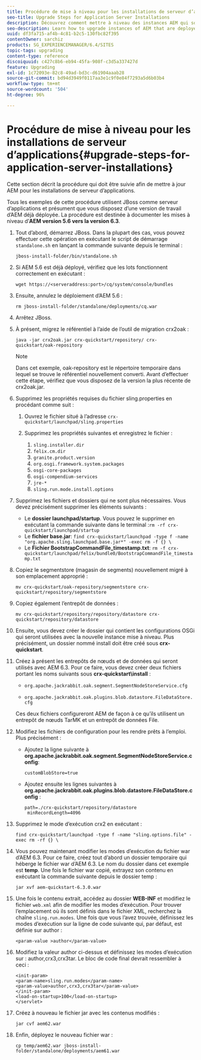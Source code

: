 ```yaml
---
title: Procédure de mise à niveau pour les installations de serveur d’applications
seo-title: Upgrade Steps for Application Server Installations
description: Découvrez comment mettre à niveau des instances AEM qui sont déployées par le biais de serveurs d’applications.
seo-description: Learn how to upgrade instances of AEM that are deployed via Application Servers.
uuid: df3fa715-af4b-4c81-b2c5-130fbc82f395
contentOwner: sarchiz
products: SG_EXPERIENCEMANAGER/6.4/SITES
topic-tags: upgrading
content-type: reference
discoiquuid: c427c8b6-eb94-45fa-908f-c3d5a337427d
feature: Upgrading
exl-id: 1c72093e-82c8-49ad-bd3c-d61904aaab28
source-git-commit: bd94d3949f0117aa3e1c9f0e84f7293a5d6b03b4
workflow-type: tm+mt
source-wordcount: '504'
ht-degree: 96%

---
```


# Procédure de mise à niveau pour les installations de serveur d’applications{#upgrade-steps-for-application-server-installations}

Cette section décrit la procédure qui doit être suivie afin de mettre à jour AEM pour les installations de serveur d’applications.

Tous les exemples de cette procédure utilisent JBoss comme serveur d’applications et présument que vous disposez d’une version de travail d’AEM déjà déployée. La procédure est destinée à documenter les mises à niveau d’**AEM version 5.6 vers la version 6.3**.

1. Tout d’abord, démarrez JBoss. Dans la plupart des cas, vous pouvez effectuer cette opération en exécutant le script de démarrage `standalone.sh` en lançant la commande suivante depuis le terminal :

   ```shell
   jboss-install-folder/bin/standalone.sh
   ```

1. Si AEM 5.6 est déjà déployé, vérifiez que les lots fonctionnent correctement en exécutant :

   ```shell
   wget https://<serveraddress:port>/cq/system/console/bundles
   ```

1. Ensuite, annulez le déploiement d’AEM 5.6 :

   ```shell
   rm jboss-install-folder/standalone/deployments/cq.war
   ```

1. Arrêtez JBoss.

1. À présent, migrez le référentiel à l’aide de l’outil de migration crx2oak :

   ```shell
   java -jar crx2oak.jar crx-quickstart/repository/ crx-quickstart/oak-repository
   ```

   >[!NOTE]
   >
   >Dans cet exemple, oak-repository est le répertoire temporaire dans lequel se trouve le référentiel nouvellement converti. Avant d’effectuer cette étape, vérifiez que vous disposez de la version la plus récente de crx2oak.jar.

1. Supprimez les propriétés requises du fichier sling.properties en procédant comme suit :

   1. Ouvrez le fichier situé à l’adresse `crx-quickstart/launchpad/sling.properties`
   1. Supprimez les propriétés suivantes et enregistrez le fichier :

      1. `sling.installer.dir`
      1. `felix.cm.dir`
      1. `granite.product.version`
      1. `org.osgi.framework.system.packages`
      1. `osgi-core-packages`
      1. `osgi-compendium-services`
      1. `jre-*`
      1. `sling.run.mode.install.options`

1. Supprimez les fichiers et dossiers qui ne sont plus nécessaires. Vous devez précisément supprimer les éléments suivants :

   * Le **dossier launchpad/startup**. Vous pouvez le supprimer en exécutant la commande suivante dans le terminal :`rm -rf crx-quickstart/launchpad/startup`
   * Le **fichier base.jar**: `find crx-quickstart/launchpad -type f -name "org.apache.sling.launchpad.base.jar*" -exec rm -f {} \`
   * Le **Fichier BootstrapCommandFile_timestamp.txt**: `rm -f crx-quickstart/launchpad/felix/bundle0/BootstrapCommandFile_timestamp.txt`

1. Copiez le segmentstore (magasin de segments) nouvellement migré à son emplacement approprié :

   ```shell
   mv crx-quickstart/oak-repository/segmentstore crx-quickstart/repository/segmentstore
   ```

1. Copiez également l’entrepôt de données :

   ```shell
   mv crx-quickstart/repository/repository/datastore crx-quickstart/repository/datastore
   ```

1. Ensuite, vous devez créer le dossier qui contient les configurations OSGi qui seront utilisées avec la nouvelle instance mise à niveau. Plus précisément, un dossier nommé install doit être créé sous **crx-quickstart**.

1. Créez à présent les entrepôts de nœuds et de données qui seront utilisés avec AEM 6.3. Pour ce faire, vous devez créer deux fichiers portant les noms suivants sous **crx-quickstart\install** :

   * `org.apache.jackrabbit.oak.segment.SegmentNodeStoreService.cfg`

   * `org.apache.jackrabbit.oak.plugins.blob.datastore.FileDataStore.cfg`

   Ces deux fichiers configureront AEM de façon à ce qu’ils utilisent un entrepôt de nœuds TarMK et un entrepôt de données File.

1. Modifiez les fichiers de configuration pour les rendre prêts à l’emploi. Plus précisément :

   * Ajoutez la ligne suivante à **org.apache.jackrabbit.oak.segment.SegmentNodeStoreService.config**:

      `customBlobStore=true`

   * Ajoutez ensuite les lignes suivantes à **org.apache.jackrabbit.oak.plugins.blob.datastore.FileDataStore.config** : 

      ```
      path=./crx-quickstart/repository/datastore
       minRecordLength=4096
      ```

1. Supprimez le mode d’exécution crx2 en exécutant :

   ```shell
   find crx-quickstart/launchpad -type f -name "sling.options.file" -exec rm -rf {} \
   ```

1. Vous pouvez maintenant modifier les modes d’exécution du fichier war d’AEM 6.3. Pour ce faire, créez tout d’abord un dossier temporaire qui héberge le fichier war d’AEM 6.3. Le nom du dossier dans cet exemple est **temp**. Une fois le fichier war copié, extrayez son contenu en exécutant la commande suivante depuis le dossier temp :

   ```shell
   jar xvf aem-quickstart-6.3.0.war
   ```

1. Une fois le contenu extrait, accédez au dossier **WEB-INF** et modifiez le fichier `web.xml` afin de modifier les modes d’exécution. Pour trouver l’emplacement où ils sont définis dans le fichier XML, recherchez la chaîne `sling.run.modes`. Une fois que vous l’avez trouvée, définissez les modes d’exécution sur la ligne de code suivante qui, par défaut, est définie sur author :

   ```shell
   <param-value >author</param-value>
   ```

1. Modifiez la valeur author ci-dessus et définissez les modes d’exécution sur : author,crx3,crx3tar. Le bloc de code final devrait ressembler à ceci : 

   ```
   <init-param>
   <param-name>sling.run.modes</param-name>
   <param-value>author,crx3,crx3tar</param-value>
   </init-param>
   <load-on-startup>100</load-on-startup>
   </servlet>
   ```

1. Créez à nouveau le fichier jar avec les contenus modifiés :

   ```shell
   jar cvf aem62.war
   ```

1. Enfin, déployez le nouveau fichier war :

   ```shell
   cp temp/aem62.war jboss-install-folder/standalone/deployments/aem61.war
   ```

